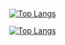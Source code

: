 [![Top Langs](https://github-readme-stats.vercel.app/api/top-langs/?username=abzh423&hide=java,html,css&theme=dark)](https://github.com/anuraghazra/github-readme-stats)

[![Top Langs](https://github-readme-stats.vercel.app/api/top-langs/?username=abzh423&layout=compact&theme=dark)](https://github.com/anuraghazra/github-readme-stats)
